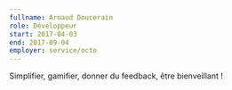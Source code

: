 ```yaml
---
fullname: Arnaud Doucerain
role: Développeur
start: 2017-04-03
end: 2017-09-04
employer: service/octo
---
```


Simplifier, gamifier, donner du feedback, être bienveillant !
